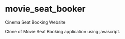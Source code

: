 # movie_seat_booker
Cinema Seat Booking Website

Clone of Movie Seat Booking application using javascript.
